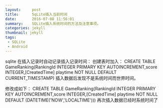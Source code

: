```yaml
---
layout:     post
title:      SqLite插入当前时间
date:       2016-07-08 11:56:01
summary:    SQLite插入系统时间的方法及注意事项。
categories: jekyll
thumbnail: jekyll
tags:
 - SQLite
 - Android
---
```

sqlite 在插入记录时自动记录插入记录时间：
创建表时加入：
CREATE TABLE GameRanking(RankingId INTEGER PRIMARY KEY AUTOINCREMENT,score INTEGER,[CreatedTime] playtime NOT NULL DEFAULT CURRENT_TIMESTAMP)
插入数据后发现不是系统时间而世界时间。

修改成如下：
CREATE TABLE GameRanking(RankingId INTEGER PRIMARY KEY AUTOINCREMENT,score INTEGER,[CreatedTime] playtime NOT NULL DEFAULT (DATETIME('NOW','LOCALTIME')))
再次插入数据已经时系统时间了
